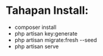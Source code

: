 # Tahapan Install:
- composer install
- php artisan key:generate
- php artisan migrate:fresh --seed
- php artisan serve
